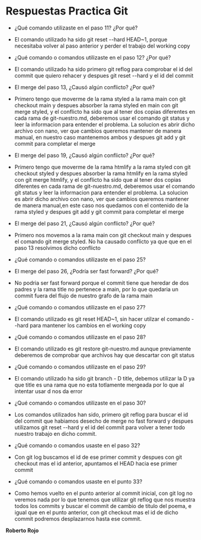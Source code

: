 # Respuestas Practica Git

- ¿Qué comando utilizaste en el paso 11? ¿Por qué?
- El comando utilizado ha sido git reset --hard HEAD~1, porque necesitaba volver al paso anterior y 
perder el trabajo del working copy

- ¿Qué comando o comandos utilizaste en el paso 12? ¿Por qué?
- El comando utilizado ha sido primero git reflog para comprobar el id del commit que quiero rehacer y 
despues git reset --hard y el id del commit

- El merge del paso 13, ¿Causó algún conflicto? ¿Por qué?
- Primero tengo que moverme de la rama styled a la rama main con git checkout main  y despues absorber la 
rama styled en main con git merge styled, y 
el conflicto ha sido que al tener dos copias diferentes en cada rama de git-nuestro.md, deberemos usar el 
comando git status y leer la informacion para entender el problema. La solucion es abrir dicho archivo 
con nano, ver que cambios queremos mantener de manera manual, en nuestro caso mantenemos ambos y despues 
git add y git commit para completar el merge 

- El merge del paso 19, ¿Causó algún conflicto? ¿Por qué?
- Primero tengo que moverme de la rama htmlify a la rama styled con git checkout styled  y despues 
absorber la rama htmlify en la rama styled con git merge htmlify, y
el conflicto ha sido que al tener dos copias diferentes en cada rama de git-nuestro.md, deberemos usar el
comando git status y leer la informacion para entender el problema. La solucion es abrir dicho archivo
con nano, ver que cambios queremos mantener de manera manual,en este caso nos quedamos con el contenido 
de la rama styled  y despues git add y git commit para
completar el merge

- El merge del paso 21, ¿Causó algún conflicto? ¿Por qué?
- Primero nos movemos a la rama main con git checkout main y despues el comando git merge styled. No ha 
causado conflicto ya que que en el paso 13 resolvimos dicho conflicto

- ¿Qué comando o comandos utilizaste en el paso 25?

- El merge del paso 26, ¿Podría ser fast forward? ¿Por qué?
- No podria ser fast forward porque el commit tiene que heredar de dos padres y la rama title no 
pertenece a main, por lo que quedaria un commit fuera del flujo de nuestro grafo de la rama main

- ¿Qué comando o comandos utilizaste en el paso 27?
- El comando utilizado es git reset HEAD~1, sin hacer utilzar el comando --hard para mantener los cambios 
en el working copy

- ¿Qué comando o comandos utilizaste en el paso 28?
- El comando utilizado es git restore git-nuestro.md aunque previamente deberemos de comprobar que 
archivos hay que descartar con git status

- ¿Qué comando o comandos utilizaste en el paso 29?
- El comando utilizado ha sido git branch - D title, debemos utilizar la D ya que title es una rama que 
no esta totlamente mergeada por lo que al intentar usar d nos da error

- ¿Qué comando o comandos utilizaste en el paso 30?
- Los comandos utilizados han sido, primero git reflog para buscar el id del commit que habiamos desecho 
de merge no fast forward y despues utilizamos git reset --hard y el id del commit para volver a tener 
todo nuestro trabajo en dicho commit.

- ¿Qué comando o comandos usaste en el paso 32?
- Con git log buscamos el id de ese primer commit y despues con git checkout mas el id anterior, 
apuntamos el HEAD hacia ese primer commit

- ¿Qué comando o comandos usaste en el punto 33?
- Como hemos vuelto en el punto anterior al commit inicial, con git log no veremos nada por lo que 
tenemos que utilizar git reflog que nos muestra todos los commits y buscar el commit de cambio de titulo 
del poema, e igual que en el punto anterior, con git checkout mas el id de dicho commit podremos 
desplazarnos hasta ese commit.


**Roberto Rojo**

